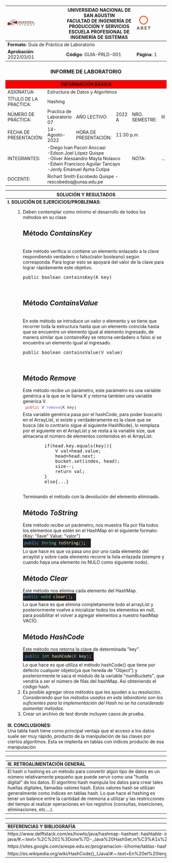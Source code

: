 <div align="center">
<table>
    <theader>
        <tr>
            <td><img src="https://github.com/rescobedoq/pw2/blob/main/epis.png?raw=true" alt="EPIS" style="width:50%; height:auto"/></td>
            <th>
                <span style="font-weight:bold;">UNIVERSIDAD NACIONAL DE SAN AGUSTIN</span><br />
                <span style="font-weight:bold;">FACULTAD DE INGENIERÍA DE PRODUCCIÓN Y SERVICIOS</span><br />
                <span style="font-weight:bold;">ESCUELA PROFESIONAL DE INGENIERÍA DE SISTEMAS</span>
            </th>
            <td><img src="https://github.com/rescobedoq/pw2/blob/main/abet.png?raw=true" alt="ABET" style="width:50%; height:auto"/></td>
        </tr>
    </theader>
    <tbody>
        <tr><td colspan="3"><span style="font-weight:bold;">Formato</span>: Guía de Práctica de Laboratorio</td></tr>
        <tr><td><span style="font-weight:bold;">Aprobación</span>:  2022/03/01</td><td><span style="font-weight:bold;">Código</span>: GUIA-PRLD-001</td><td><span style="font-weight:bold;">Página</span>: 1</td></tr>
    </tbody>
</table>
</div>
<div align="center">
 <h3>INFORME DE LABORATORIO</h3>
</div>
<table>
 <theader>
  <tr><th colspan="6" bgcolor="red">INFORMACIÓN BÁSICA</th></tr>
 </theader>
 <tbody>
  <tr><td>ASIGNATUA:</td><td colspan="5">Estructura de Datos y Algoritmos</td></tr>
  <tr><td>TÍTULO DE LA PRACTICA:</td><td colspan="4">Hashing<td></tr>
  <tr><td>NÚMERO DE PRÁCTICA:</td><td>Practica de Laboratorio 07</td><td>AÑO LECTIVO:</td><td>2022 A</td><td>NRO. SEMESTRE:</td><td>III</td></tr>
  <tr><td>FECHA DE PRESENTACIÓN:</td><td>14-Agosto-2022</td><td>HORA DE PRESENTACIÓN:</td><td colspan="3">11:30 p.m.</td></tr>
  <tr><td>INTEGRANTES:</td><td colspan="3">-Diego Ivan Pacori Anccasi<br>-Edson Joel López Quispe<br>-Oliver Alessandro Mayta Nolasco<br>-Edwin Francisco Aguilar Tancayo<br>-Jordy Emanuel Ayma Cutipa</td><td>NOTA:</td><td>...</td></tr>
  <tr><td>DOCENTE:</td><td colspan="5">Richart Smith Escobedo Quispe - rescobedoq@unsa.edu.pe</td></tr>
 </tbody>
</table>
<table>
 <theader>
  <tr><th>SOLUCIÓN Y RESULTADOS</th></tr>
 </theader>
 <tbody>
  <tr><td><strong>I. SOLUCIÓN DE EJERCICIOS/PROBLEMAS:</strong><br>
  <ul>
    <ol>
        <li>Deben contemplar como mínimo el desarrollo de todos los métodos en su clase
        </li>
        <h2>Método <em>ContainsKey</em></h2><br>
        Este método verifica si contiene un elemento enlazado a la clave respondiendo verdadero o falso(valor booleano) según corresponda. Para lograr esto se apoyará del valor de la clave para lograr rápidamente este objetivo.
        <pre>public boolean containsKey(K key)</pre><br>
        <h2>Método <em>ContainsValue</em></h2><br>
        En este método se introduce un valor o elemento y  se tiene que recorrer toda la estructura hasta que un elemento coincida hasta que se encuentre un elemento igual al elemento ingresado, de manera similar que containsKey se retorna verdadero o falso si se encuentra un elemento igual al ingresado.
        <pre>public boolean containsValue(V value)</pre><br>
        <h2>Método <em>Remove</em></h2>
        Este método recibe un parámetro, este parámetro es una variable genérica a la que se le llama K y retorna tambien una variable generica V.<br>
        <img src="ejercicio1/imagenes/remove.png"><br>
        Esta variable genérica pasa por el hashCode, para poder buscarlo en el ArrayList, si existe y verdaderamente es la clave que se busca (de lo contrario sigue al siguiente HashNode), lo remplaza por el siguiente en el ArrayList y se resta a la variable size, que almacena el número de elementos contenidos en el ArrayList.
        <pre>
        if(head.key.equals(key)){
            V val=head.value;
            head=head.next;
            bucket.set(index, head);
            size--;
            return val;
        }
        else{...}
        </pre>
        Terminando el método con la devolución del elemento eliminado.
        <h2>Método <em>ToString</em></h2>
        Este método recibe un parámetro, nos muestra fila por fila todos los elementos que estén en el HashMap en el siguiente formato: (Key: "llave" Value: "valor")<br>
        <img src="ejercicio1/imagenes/toString.PNG"><br>
        Lo que hace es que va pasa uno por uno cada elemento del arraylist y sobre cada elemento recorre la lista enlazada (siempre y cuando haya una elemento no NULO como siguiente nodo).
        <h2>Método <em>Clear</em></h2>
        Este método nos elimina cada elemento del HashMap.<br>
        <img src="ejercicio1/imagenes/Clear.PNG"><br>
        Lo que hace es que elimina completamente todo el arrayList y posteriormente vuelve a inicializar todos los elementos en null, para posibilitar el volver a agregar elementos a nuestro hastMap VACÍO.
        <h2>Método <em>HashCode</em></h2>
        Este método nos retorna la clave de determinada "key".<br>
        <img src="ejercicio1/imagenes/hashCode.PNG"><br>
        Lo que hace es que utiliza el método hashCode() que tiene por defecto cualquier objeto(ya que hereda de "Object") y posteriormente le saca el módulo de la variable "numBuckets", que vendría a ser el número de filas del hashMap. Asi obteniendo el código hash.
        <li>Es posible agregar otros métodos que les ayuden a su resolución.            
        </li>
        <em>Considerando que los métodos usados en este laboratorio son los suficientes para la implementación del Hash no se ha considerado aumentar métodos.</em>
        <li>Crear un archivo de test donde incluyen casos de prueba.
        </li>
    </ol>
  </ul>

  <tr><td><strong>III. CONCLUSIONES:</strong>
  <br>Una tabla hash tiene como principal ventaja que el acceso a los datos suele ser muy rápido, producto de la manipulación de las claves por ciertos algoritmos. Esta se implenta en tablas con indices producto de esa manipulación</td></tr>
 </tbody>
</table>
<hr>
<table>
 <theader>
  <tr><td><strong>III. RETROALIMENTACIÓN GENERAL</strong><br>
  </td><tr>
 </theader>
 <tbody>
  <tr><td>El hash o hashing es un método para convertir algún tipo de datos en un número
relativamente pequeño que puede servir como una "huella digital" de los datos. El
algoritmo hash manipula los datos para crear tales huellas digitales, llamadas valores
hash. Estos valores hash se utilizan generalmente como índices en tablas hash.
Lo que hace el hashing es tener un balance entre la cantidad de memoria a utilizar y las
restricciones del tiempo al realizar operaciones en los registros (consultas, inserciones,
eliminaciones, etc....). </td></tr>
 </tbody>
</table>
<hr>
<table>
 <theader>
  <tr><td><strong>REFERENCIAS Y BIBLIOGRAFÍA</strong></td><tr>
 </theader>
 <tbody>
  <tr><td>https://www.delftstack.com/es/howto/java/hashmap-hashset-hashtable-in-java/#:~:text=%2C%201%3Done%7D-,Java%20HashSet,m%C3%A1s%20la%20interfaz%20de%20Colecciones.</td></tr>
  <tr><td>https://sites.google.com/a/espe.edu.ec/programacion-ii/home/tablas-hash</td></tr>
  <tr><td>https://es.wikipedia.org/wiki/HashCode()_(Java)#:~:text=En%20el%20lenguaje%20de%20programaci%C3%B3n,defecto%2C%20por%20la%20clase%20Object.</td></tr>
 </tbody>
</table>
